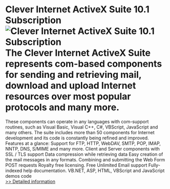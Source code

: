 # Clever Internet ActiveX Suite 10.1 Subscription<br />![Clever Internet ActiveX Suite 10.1 Subscription](https://mycommerce.akamaized.net/api/pimages/P300973455/BIG/300973455.JPG)<br />The Clever Internet ActiveX Suite represents com-based components for sending and retrieving mail, download and upload Internet resources over most popular protocols and many more.
These components can operate in any languages with com-support routines, such as Visual Basic, Visual C++, C#, VBScript, JavaScript and many others.
The suite includes more than 50 components for Internet development and its code is constantly being refined and improved.
Features at a glance:
Support for FTP, HTTP, WebDAV, SMTP, POP, IMAP, NNTP, DNS, S/MIME and many more.
Client and Server components with SSL / TLS support
Data compression while retrieving data
Easy creation of the mail messages in any formats. Combining and submitting the Web Form POST requests
Royalty free licensing. Free Unlimited Email support
Fully-indexed help documentation. VB.NET, ASP, HTML, VBScript and JavaScript demos code<br />[>> Detailed information](https://secure.shareit.com/shareit/product.html?productid=300973455&affiliateid=200057808)